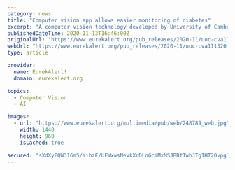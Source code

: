 ```yaml
---
category: news
title: "Computer vision app allows easier monitoring of diabetes"
excerpt: "A computer vision technology developed by University of Cambridge engineers has now been developed into a free mobile phone app for regular monitoring of glucose levels in people with diabetes."
publishedDateTime: 2020-11-13T16:46:00Z
originalUrl: "https://www.eurekalert.org/pub_releases/2020-11/uoc-cva111320.php"
webUrl: "https://www.eurekalert.org/pub_releases/2020-11/uoc-cva111320.php"
type: article

provider:
  name: EurekAlert!
  domain: eurekalert.org

topics:
  - Computer Vision
  - AI

images:
  - url: "https://www.eurekalert.org/multimedia/pub/web/248789_web.jpg"
    width: 1440
    height: 960
    isCached: true

secured: "sXdXyEQW316mS/iihzE/UFWxwsNevkXrDLoGciMxMSJBBfTwhJTgIHT2OvpgIGpqzkJnbddMip9qdEyOObBqZbglGv2DapymYyrFuXogQjRXMZu8GNMYjk30epd3Yk0jUOfatX3yQ/BC9/HX5VNcRTgn9I1CN7aZbYf6ifhQeHM6cPm/Yb2VNGTXML/1+IapdqAADT+pGx/Vs+crzrGWbi6GRov5rAWjE1aS1kgX5mfBT1FyKPtTvMAT0y4z4C4t300ITDLFvYghZ0HxNRHfzj6W6tplrlF6/M82dIXLhwNTaxfZe0qKeZ9TUNjDxunf0h3n1Qs1Gy3LLsnhs0eEErtNT1WW5199xjmh+J9/630=;r3QODc1J/Js1kBgge+BsmQ=="
---
```


